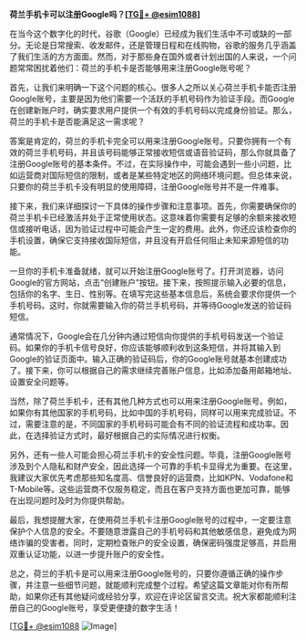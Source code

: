 **荷兰手机卡可以注册Google吗？[[TG💪+ @esim1088](https://t.me/s/esim1088)]**

在当今这个数字化的时代，谷歌（Google）已经成为我们生活中不可或缺的一部分。无论是日常搜索、收发邮件，还是管理日程和在线购物，谷歌的服务几乎涵盖了我们生活的方方面面。然而，对于那些身在国外或者计划出国的人来说，一个问题常常困扰着他们：荷兰的手机卡是否能够用来注册Google账号呢？

首先，让我们来明确一下这个问题的核心。很多人之所以关心荷兰手机卡能否注册Google账号，主要是因为他们需要一个活跃的手机号码作为验证手段。而Google在创建新账户时，确实要求用户提供一个有效的手机号码以完成身份验证。那么，荷兰的手机卡是否能满足这一需求呢？

答案是肯定的，荷兰的手机卡完全可以用来注册Google账号。只要你拥有一个有效的荷兰手机号码，并且该号码能够正常接收短信或语音验证码，那么你就具备了注册Google账号的基本条件。不过，在实际操作中，可能会遇到一些小问题，比如运营商对国际短信的限制，或者是某些特定地区的网络环境问题。但总体来说，只要你的荷兰手机卡没有明显的使用障碍，注册Google账号并不是一件难事。

接下来，我们来详细探讨一下具体的操作步骤和注意事项。首先，你需要确保你的荷兰手机卡已经激活并处于正常使用状态。这意味着你需要有足够的余额来接收短信或接听电话，因为验证过程中可能会产生一定的费用。此外，你还应该检查你的手机设置，确保它支持接收国际短信，并且没有开启任何阻止未知来源短信的功能。

一旦你的手机卡准备就绪，就可以开始注册Google账号了。打开浏览器，访问Google的官方网站，点击“创建账户”按钮。接下来，按照提示输入必要的信息，包括你的名字、生日、性别等。在填写完这些基本信息后，系统会要求你提供一个手机号码。这时，你就需要输入你的荷兰手机号码，并等待Google发送的验证码短信。

通常情况下，Google会在几分钟内通过短信向你提供的手机号码发送一个验证码。如果你的手机卡信号良好，你应该能够顺利收到这条短信，并将其输入到Google的验证页面中。输入正确的验证码后，你的Google账号就基本创建成功了。接下来，你可以根据自己的需求继续完善账户信息，比如添加备用邮箱地址、设置安全问题等。

当然，除了荷兰手机卡，还有其他几种方式也可以用来注册Google账号。例如，如果你有其他国家的手机号码，比如中国的手机号码，同样可以用来完成验证。不过，需要注意的是，不同国家的手机号码可能会有不同的验证流程和成功率。因此，在选择验证方式时，最好根据自己的实际情况进行权衡。

另外，还有一些人可能会担心荷兰手机卡的安全性问题。毕竟，注册Google账号涉及到个人隐私和财产安全，因此选择一个可靠的手机卡显得尤为重要。在这里，我建议大家优先考虑那些知名度高、信誉良好的运营商，比如KPN、Vodafone和T-Mobile等。这些运营商不仅服务稳定，而且在客户支持方面也更加可靠，能够在出现问题时及时为你提供帮助。

最后，我想提醒大家，在使用荷兰手机卡注册Google账号的过程中，一定要注意保护个人信息的安全。不要随意泄露自己的手机号码和其他敏感信息，避免成为网络诈骗的受害者。同时，定期检查账户的安全设置，确保密码强度足够高，并启用双重认证功能，以进一步提升账户的安全性。

总之，荷兰的手机卡是可以用来注册Google账号的，只要你遵循正确的操作步骤，并注意一些细节问题，就能顺利完成整个过程。希望这篇文章能对你有所帮助，如果你还有其他疑问或经验分享，欢迎在评论区留言交流。祝大家都能顺利注册自己的Google账号，享受更便捷的数字生活！

[[TG💪+ @esim1088](https://t.me/s/esim1088) ![Image](https://i.postimg.cc/4NQfJmqS/Snipaste-2025-05-13-00-14-12.png)]